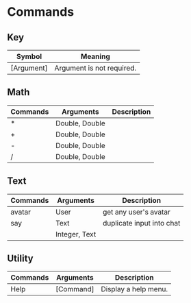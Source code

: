 # Commands

## Key 
| Symbol      | Meaning                        |
| ----------- | ------------------------------ |
| [Argument]  | Argument is not required.      |

## Math
| Commands | Arguments      | Description |
| -------- | -------------- | ----------- |
| *        | Double, Double |             |
| +        | Double, Double |             |
| -        | Double, Double |             |
| /        | Double, Double |             |

## Text
| Commands | Arguments     | Description               |
| -------- | ------------- | ------------------------- |
| avatar   | User          | get any user's avatar     |
| say      | Text          | duplicate input into chat |
|          | Integer, Text |                           |

## Utility
| Commands | Arguments | Description          |
| -------- | --------- | -------------------- |
| Help     | [Command] | Display a help menu. |

